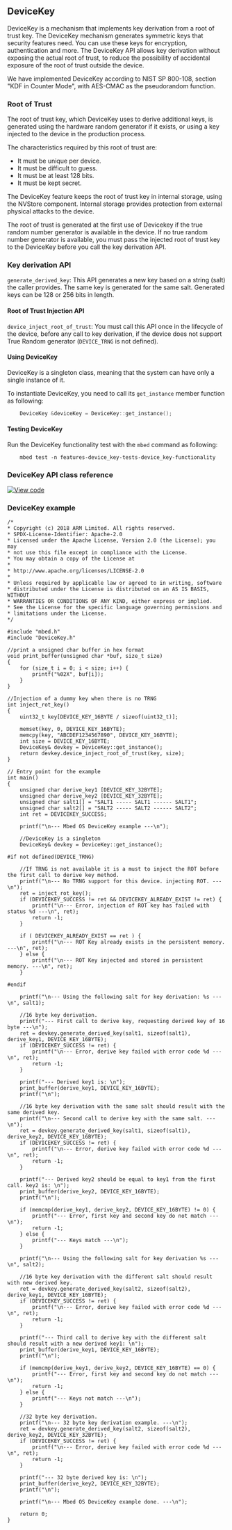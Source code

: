 ## DeviceKey

DeviceKey is a mechanism that implements key derivation from a root of trust key. The DeviceKey mechanism generates symmetric keys that security features need. You can use these keys for encryption, authentication and more. The DeviceKey API allows key derivation without exposing the actual root of trust, to reduce the possibility of accidental exposure of the root of trust outside the device.

We have implemented DeviceKey according to NIST SP 800-108, section "KDF in Counter Mode", with AES-CMAC as the pseudorandom function.

### Root of Trust

The root of trust key, which DeviceKey uses to derive additional keys, is generated using the hardware random generator if it exists, or using a key injected to the device in the production process.

The characteristics required by this root of trust are:

- It must be unique per device.
- It must be difficult to guess.
- It must be at least 128 bits.
- It must be kept secret.

The DeviceKey feature keeps the root of trust key in internal storage, using the NVStore component. Internal storage provides protection from external physical attacks to the device.

The root of trust is generated at the first use of Devicekey if the true random number generator is available in the device. If no true random number generator is available, you must pass the injected root of trust key to the DeviceKey before you call the key derivation API.

### Key derivation API

`generate_derived_key`: This API generates a new key based on a string (salt) the caller provides. The same key is generated for the same salt. Generated keys can be 128 or 256 bits in length.

#### Root of Trust Injection API

`device_inject_root_of_trust`: You must call this API once in the lifecycle of the device, before any call to key derivation, if the device does not support True Random generator (`DEVICE_TRNG` is not defined).

#### Using DeviceKey 

DeviceKey is a singleton class, meaning that the system can have only a single instance of it.

To instantiate DeviceKey, you need to call its `get_instance` member function as following:

```c++
    DeviceKey &deviceKey = DeviceKey::get_instance();
```

#### Testing DeviceKey

Run the DeviceKey functionality test with the `mbed` command as following:

``` 
    mbed test -n features-device_key-tests-device_key-functionality
```

### DeviceKey API class reference

[![View code](https://www.mbed.com/embed/?type=library)](http://os-doc-builder.test.mbed.com/docs/development/mbed-os-api-doxy/classmbed_1_1_device_key.html)

### DeviceKey example

```
/*
* Copyright (c) 2018 ARM Limited. All rights reserved.
* SPDX-License-Identifier: Apache-2.0
* Licensed under the Apache License, Version 2.0 (the License); you may
* not use this file except in compliance with the License.
* You may obtain a copy of the License at
*
* http://www.apache.org/licenses/LICENSE-2.0
*
* Unless required by applicable law or agreed to in writing, software
* distributed under the License is distributed on an AS IS BASIS, WITHOUT
* WARRANTIES OR CONDITIONS OF ANY KIND, either express or implied.
* See the License for the specific language governing permissions and
* limitations under the License.
*/

#include "mbed.h"
#include "DeviceKey.h"

//print a unsigned char buffer in hex format
void print_buffer(unsigned char *buf, size_t size)
{
    for (size_t i = 0; i < size; i++) {
        printf("%02X", buf[i]);
    }
}

//Injection of a dummy key when there is no TRNG
int inject_rot_key()
{
    uint32_t key[DEVICE_KEY_16BYTE / sizeof(uint32_t)];

    memset(key, 0, DEVICE_KEY_16BYTE);
    memcpy(key, "ABCDEF1234567890", DEVICE_KEY_16BYTE);
    int size = DEVICE_KEY_16BYTE;
    DeviceKey& devkey = DeviceKey::get_instance();
    return devkey.device_inject_root_of_trust(key, size);
}

// Entry point for the example
int main()
{
    unsigned char derive_key1 [DEVICE_KEY_32BYTE];
    unsigned char derive_key2 [DEVICE_KEY_32BYTE];
    unsigned char salt1[] = "SALT1 ----- SALT1 ------ SALT1";
    unsigned char salt2[] = "SALT2 ----- SALT2 ------ SALT2";
    int ret = DEVICEKEY_SUCCESS;

    printf("\n--- Mbed OS DeviceKey example ---\n");

    //DeviceKey is a singleton
    DeviceKey& devkey = DeviceKey::get_instance();

#if not defined(DEVICE_TRNG)

    //If TRNG is not available it is a must to inject the ROT before the first call to derive key method.
    printf("\n--- No TRNG support for this device. injecting ROT. ---\n");
    ret = inject_rot_key();
    if (DEVICEKEY_SUCCESS != ret && DEVICEKEY_ALREADY_EXIST != ret) {
        printf("\n--- Error, injection of ROT key has failed with status %d ---\n", ret);
        return -1;
    }

    if ( DEVICEKEY_ALREADY_EXIST == ret ) {
        printf("\n--- ROT Key already exists in the persistent memory. ---\n", ret);
    } else {
        printf("\n--- ROT Key injected and stored in persistent memory. ---\n", ret);
    }

#endif

    printf("\n--- Using the following salt for key derivation: %s ---\n", salt1);

    //16 byte key derivation.
    printf("--- First call to derive key, requesting derived key of 16 byte ---\n");
    ret = devkey.generate_derived_key(salt1, sizeof(salt1), derive_key1, DEVICE_KEY_16BYTE);
    if (DEVICEKEY_SUCCESS != ret) {
        printf("\n--- Error, derive key failed with error code %d ---\n", ret);
        return -1;
    }

    printf("--- Derived key1 is: \n");
    print_buffer(derive_key1, DEVICE_KEY_16BYTE);
    printf("\n");

    //16 byte key derivation with the same salt should result with the same derived key.
    printf("\n--- Second call to derive key with the same salt. ---\n");
    ret = devkey.generate_derived_key(salt1, sizeof(salt1), derive_key2, DEVICE_KEY_16BYTE);
    if (DEVICEKEY_SUCCESS != ret) {
        printf("\n--- Error, derive key failed with error code %d ---\n", ret);
        return -1;
    }

    printf("--- Derived key2 should be equal to key1 from the first call. key2 is: \n");
    print_buffer(derive_key2, DEVICE_KEY_16BYTE);
    printf("\n");

    if (memcmp(derive_key1, derive_key2, DEVICE_KEY_16BYTE) != 0) {
        printf("--- Error, first key and second key do not match ---\n");
        return -1;
    } else {
        printf("--- Keys match ---\n");
    }

    printf("\n--- Using the following salt for key derivation %s ---\n", salt2);

    //16 byte key derivation with the different salt should result with new derived key.
    ret = devkey.generate_derived_key(salt2, sizeof(salt2), derive_key1, DEVICE_KEY_16BYTE);
    if (DEVICEKEY_SUCCESS != ret) {
        printf("\n--- Error, derive key failed with error code %d ---\n", ret);
        return -1;
    }

    printf("--- Third call to derive key with the different salt should result with a new derived key1: \n");
    print_buffer(derive_key1, DEVICE_KEY_16BYTE);
    printf("\n");

    if (memcmp(derive_key1, derive_key2, DEVICE_KEY_16BYTE) == 0) {
        printf("--- Error, first key and second key do not match ---\n");
        return -1;
    } else {
        printf("--- Keys not match ---\n");
    }

    //32 byte key derivation.
    printf("\n--- 32 byte key derivation example. ---\n");
    ret = devkey.generate_derived_key(salt2, sizeof(salt2), derive_key2, DEVICE_KEY_32BYTE);
    if (DEVICEKEY_SUCCESS != ret) {
        printf("\n--- Error, derive key failed with error code %d ---\n", ret);
        return -1;
    }

    printf("--- 32 byte derived key is: \n");
    print_buffer(derive_key2, DEVICE_KEY_32BYTE);
    printf("\n");

    printf("\n--- Mbed OS DeviceKey example done. ---\n");

    return 0;
}
```

